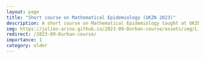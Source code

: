 ```yaml
---
layout: page
title: "Short course on Mathematical Epidemiology (UKZN 2023)"
description: A short course on Mathematical Epidemiology taught at UKZN (Durban) in 2023
img: https://julien-arino.github.io/2023-09-Durban-course/assets/img/Life_cycle_&_anatomy_of_Anopheles_mosquito,_1901_Wellcome_L0037512.jpg
redirect: /2023-09-Durban-course/
importance: 1
category: older
---
```

